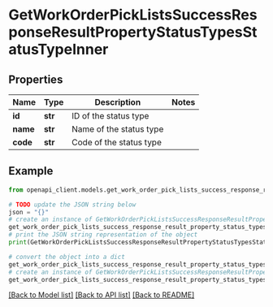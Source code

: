# GetWorkOrderPickListsSuccessResponseResultPropertyStatusTypesStatusTypeInner


## Properties

Name | Type | Description | Notes
------------ | ------------- | ------------- | -------------
**id** | **str** | ID of the status type | 
**name** | **str** | Name of the status type | 
**code** | **str** | Code of the status type | 

## Example

```python
from openapi_client.models.get_work_order_pick_lists_success_response_result_property_status_types_status_type_inner import GetWorkOrderPickListsSuccessResponseResultPropertyStatusTypesStatusTypeInner

# TODO update the JSON string below
json = "{}"
# create an instance of GetWorkOrderPickListsSuccessResponseResultPropertyStatusTypesStatusTypeInner from a JSON string
get_work_order_pick_lists_success_response_result_property_status_types_status_type_inner_instance = GetWorkOrderPickListsSuccessResponseResultPropertyStatusTypesStatusTypeInner.from_json(json)
# print the JSON string representation of the object
print(GetWorkOrderPickListsSuccessResponseResultPropertyStatusTypesStatusTypeInner.to_json())

# convert the object into a dict
get_work_order_pick_lists_success_response_result_property_status_types_status_type_inner_dict = get_work_order_pick_lists_success_response_result_property_status_types_status_type_inner_instance.to_dict()
# create an instance of GetWorkOrderPickListsSuccessResponseResultPropertyStatusTypesStatusTypeInner from a dict
get_work_order_pick_lists_success_response_result_property_status_types_status_type_inner_from_dict = GetWorkOrderPickListsSuccessResponseResultPropertyStatusTypesStatusTypeInner.from_dict(get_work_order_pick_lists_success_response_result_property_status_types_status_type_inner_dict)
```
[[Back to Model list]](../README.md#documentation-for-models) [[Back to API list]](../README.md#documentation-for-api-endpoints) [[Back to README]](../README.md)


